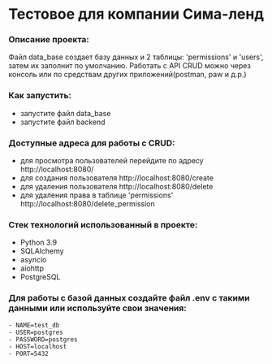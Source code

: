 
# Тестовое для компании Сима-ленд


### Описание проекта:

Файл data_base создает базу данных и 2 таблицы: 'permissions' и 'users', затем их заполнит по умолчанию. 
Работать с API CRUD можно через консоль или по средствам других приложений(postman, paw и д.р.)


### Как запустить:
 - запустите файл data_base 
 - запустите файл backend

### Доступные адреса для работы с CRUD:
- для просмотра пользователей перейдите по адресу http://localhost:8080/
- для создания пользователя http://localhost:8080/create
- для удаления пользователя http://localhost:8080/delete
- для удаления права в таблице 'permissions' http://localhost:8080/delete_permission

### Стек технологий использованный в проекте:
- Python 3.9
- SQLAlchemy
- asyncio
- aiohttp 
- PostgreSQL

### Для работы с базой данных создайте файл .env c такими данными или используйте свои значения:
  ```
  - NAME=test_db
  - USER=postgres
  - PASSWORD=postgres
  - HOST=localhost
  - PORT=5432
  ```


